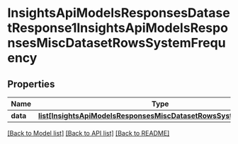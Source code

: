 # InsightsApiModelsResponsesDatasetResponse1InsightsApiModelsResponsesMiscDatasetRowsSystemFrequency

## Properties
Name | Type | Description | Notes
------------ | ------------- | ------------- | -------------
**data** | [**list[InsightsApiModelsResponsesMiscDatasetRowsSystemFrequency]**](InsightsApiModelsResponsesMiscDatasetRowsSystemFrequency.md) |  | [optional] 

[[Back to Model list]](../README.md#documentation-for-models) [[Back to API list]](../README.md#documentation-for-api-endpoints) [[Back to README]](../README.md)

